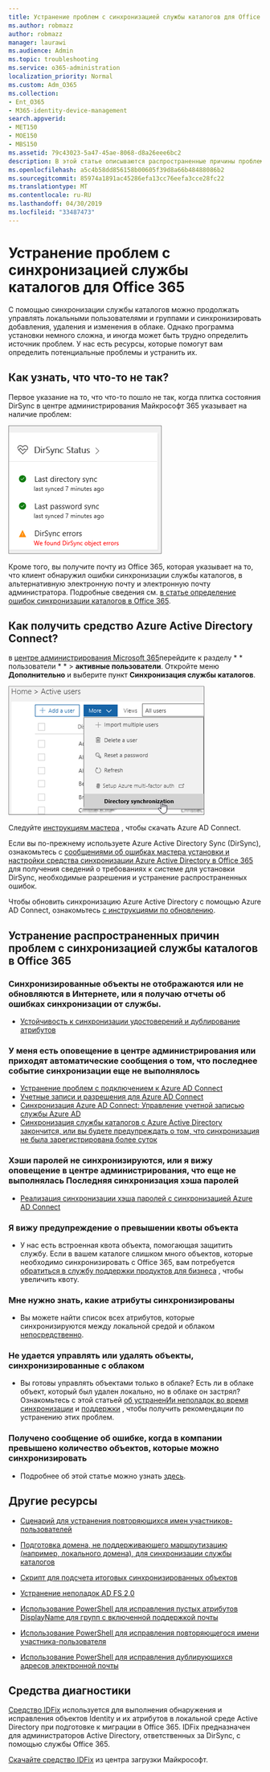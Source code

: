 ```yaml
---
title: Устранение проблем с синхронизацией службы каталогов для Office 365
ms.author: robmazz
author: robmazz
manager: laurawi
ms.audience: Admin
ms.topic: troubleshooting
ms.service: o365-administration
localization_priority: Normal
ms.custom: Adm_O365
ms.collection:
- Ent_O365
- M365-identity-device-management
search.appverid:
- MET150
- MOE150
- MBS150
ms.assetid: 79c43023-5a47-45ae-8068-d8a26eee6bc2
description: В этой статье описываются распространенные причины проблем с синхронизацией службы каталогов в Office 365, а также способы их устранения.
ms.openlocfilehash: a5c4b58dd856158b00605f39d8a66b48488086b2
ms.sourcegitcommit: 85974a1891ac45286efa13cc76eefa3cce28fc22
ms.translationtype: MT
ms.contentlocale: ru-RU
ms.lasthandoff: 04/30/2019
ms.locfileid: "33487473"
---
```

# <a name="fixing-problems-with-directory-synchronization-for-office-365"></a>Устранение проблем с синхронизацией службы каталогов для Office 365

С помощью синхронизации службы каталогов можно продолжать управлять локальными пользователями и группами и синхронизировать добавления, удаления и изменения в облаке. Однако программа установки немного сложна, и иногда может быть трудно определить источник проблем. У нас есть ресурсы, которые помогут вам определить потенциальные проблемы и устранить их.
  
## <a name="how-do-i-know-if-something-is-wrong"></a>Как узнать, что что-то не так?

Первое указание на то, что что-то пошло не так, когда плитка состояния DirSync в центре администрирования Майкрософт 365 указывает на наличие проблем:
  
![Плитка состояния DirSync в предварительной версии центра администрирования](media/060006e9-de61-49d5-8979-e77cda198e71.png)
  
Кроме того, вы получите почту из Office 365, которая указывает на то, что клиент обнаружил ошибки синхронизации службы каталогов, в альтернативную электронную почту и электронную почту администратора. Подробные сведения см. [в статье определение ошибок синхронизации каталогов в Office 365](identify-directory-synchronization-errors.md).
  
## <a name="how-do-i-get-azure-active-directory-connect-tool"></a>Как получить средство Azure Active Directory Connect?

в [центре администрирования Microsoft 365](https://admin.microsoft.com)перейдите к разделу * * пользователи * * \> **активные пользователи**. Откройте меню **Дополнительно** и выберите пункт **Синхронизация службы каталогов**. 
  
![В меню Дополнительно выберите пункт Синхронизация службы каталогов.](media/dc6669e5-c01b-471e-9cdf-04f5d44e1c4b.png)
  
Следуйте [инструкциям мастера](set-up-directory-synchronization.md) , чтобы скачать Azure AD Connect. 
  
Если вы по-прежнему используете Azure Active Directory Sync (DirSync), ознакомьтесь с [сообщениями об ошибках мастера установки и настройки средства синхронизации Azure Active Directory в Office 365](https://go.microsoft.com/fwlink/p/?LinkId=396717) для получения сведений о требованиях к системе для установки DirSync, необходимые разрешения и устранение распространенных ошибок. 
  
Чтобы обновить синхронизацию Azure Active Directory с помощью Azure AD Connect, ознакомьтесь [с инструкциями по обновлению](https://go.microsoft.com/fwlink/p/?LinkId=733240).
  
## <a name="resolving-common-causes-of-problems-with-directory-synchronization-in-office-365"></a>Устранение распространенных причин проблем с синхронизацией службы каталогов в Office 365

### <a name="synchronized-objects-arent-appearing-or-updating-online-or-im-getting-synchronization-error-reports-from-the-service"></a>**Синхронизированные объекты не отображаются или не обновляются в Интернете, или я получаю отчеты об ошибках синхронизации от службы.**

- [Устойчивость к синхронизации удостоверений и дублирование атрибутов](https://docs.microsoft.com/azure/active-directory/hybrid/how-to-connect-syncservice-duplicate-attribute-resiliency)

### <a name="i-have-an-alert-in-the-admin-center-or-am-receiving-automated-emails-that-there-hasnt-been-a-recent-synchronization-event"></a>**У меня есть оповещение в центре администрирования или приходят автоматические сообщения о том, что последнее событие синхронизации еще не выполнялось**
- [Устранение проблем с подключением к Azure AD Connect](https://docs.microsoft.com/azure/active-directory/hybrid/tshoot-connect-connectivity)
- [Учетные записи и разрешения для Azure AD Connect](https://go.microsoft.com/fwlink/p/?LinkId=820598)
- [Синхронизация Azure AD Connect: Управление учетной записью службы Azure AD](https://docs.microsoft.com/azure/active-directory/hybrid/how-to-connect-azureadaccount)
- [Синхронизация службы каталогов с Azure Active Directory закончится, или вы будете предупреждать о том, что синхронизация не была зарегистрирована более суток](https://support.microsoft.com/help/2882421/directory-synchronization-to-azure-active-directory-stops-or-you-re-warned-that-sync-hasn-t-registered-in-more-than-a-day)

### <a name="password-hashes-arent-synchronizing-or-im-seeing-an-alert-in-the-admin-center-that-there-hasnt-been-a-recent-password-hash-synchronization"></a>**Хэши паролей не синхронизируются, или я вижу оповещение в центре администрирования, что еще не выполнялась Последняя синхронизация хэша паролей**
- [Реализация синхронизации хэша паролей с синхронизацией Azure AD Connect](https://docs.microsoft.com/azure/active-directory/hybrid/how-to-connect-password-hash-synchronization)

### <a name="im-seeing-an-alert-that-object-quota-exceeded"></a>**Я вижу предупреждение о превышении квоты объекта**
- У нас есть встроенная квота объекта, помогающая защитить службу. Если в вашем каталоге слишком много объектов, которые необходимо синхронизировать с Office 365, вам потребуется [обратиться в службу поддержки продуктов для бизнеса](https://support.office.com/article/32a17ca7-6fa0-4870-8a8d-e25ba4ccfd4b) , чтобы увеличить квоту.

### <a name="i-need-to-know-which-attributes-are-synchronized"></a>**Мне нужно знать, какие атрибуты синхронизированы**
- Вы можете найти список всех атрибутов, которые синхронизируются между локальной средой и облаком [непосредственно](https://go.microsoft.com/fwlink/p/?LinkId=396719).

### <a name="i-cant-manage-or-remove-objects-that-were-synchronized-to-the-cloud"></a>**Не удается управлять или удалять объекты, синхронизированные с облаком**
- Вы готовы управлять объектами только в облаке? Есть ли в облаке объект, который был удален локально, но в облаке он застрял? Ознакомьтесь с этой статьей [об устраненИи неполадок во время синхронизации](https://go.microsoft.com/fwlink/p/?linkid=842044) и [поддержки](https://go.microsoft.com/fwlink/p/?LinkId=396720) , чтобы получить рекомендации по устранению этих проблем.

### <a name="i-got-an-error-message-that-my-company-has-exceeded-the-number-of-objects-that-can-be-synchronized"></a>**Получено сообщение об ошибке, когда в компании превышено количество объектов, которые можно синхронизировать**
- Подробнее об этой статье можно узнать [здесь](https://go.microsoft.com/fwlink/p/?LinkId=396721).
   
## <a name="other-resources"></a>Другие ресурсы

- [Сценарий для устранения повторяющихся имен участников-пользователей](https://go.microsoft.com/fwlink/p/?LinkId=396725)
    
- [Подготовка домена, не поддерживающего маршрутизацию (например, локального домена), для синхронизации службы каталогов](prepare-a-non-routable-domain-for-directory-synchronization.md)
    
- [Скрипт для подсчета итоговых синхронизированных объектов](https://go.microsoft.com/fwlink/p/?LinkId=396726)
    
- [Устранение неполадок AD FS 2,0](https://go.microsoft.com/fwlink/p/?LinkId=396727)
    
- [Использование PowerShell для исправления пустых атрибутов DisplayName для групп с включенной поддержкой почты](https://go.microsoft.com/fwlink/p/?LinkId=396728)
    
- [Использование PowerShell для исправления повторяющегося имени участника-пользователя](https://go.microsoft.com/fwlink/p/?LinkId=396730)
    
- [Использование PowerShell для исправления дублирующихся адресов электронной почты](https://go.microsoft.com/fwlink/p/?LinkId=396731)
    
## <a name="diagnostic-tools"></a>Средства диагностики

[Средство IDFix](prepare-directory-attributes-for-synch-with-idfix.md) используется для выполнения обнаружения и исправления объектов Identity и их атрибутов в локальной среде Active Directory при подготовке к миграции в Office 365. IDFix предназначен для администраторов Active Directory, ответственных за DirSync, с помощью службы Office 365. 

[Скачайте средство IDFix](https://go.microsoft.com/fwlink/p/?LinkId=396718) из центра загрузки Майкрософт.